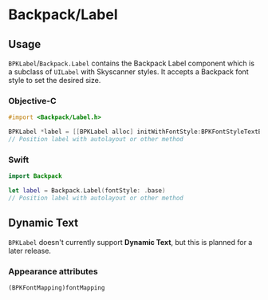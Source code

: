 # Backpack/Label

## Usage

`BPKLabel`/`Backpack.Label` contains the Backpack Label component which is a subclass of `UILabel` with Skyscanner styles. It accepts a Backpack font style to set the desired size.

### Objective-C

```objective-c
#import <Backpack/Label.h>

BPKLabel *label = [[BPKLabel alloc] initWithFontStyle:BPKFontStyleTextBase];
// Position label with autolayout or other method
```

### Swift

```swift
import Backpack

let label = Backpack.Label(fontStyle: .base)
// Position label with autolayout or other method
```

## Dynamic Text

`BPKLabel` doesn't currently support **Dynamic Text**, but this is planned for a later release.

### Appearance attributes
`(BPKFontMapping)fontMapping`

